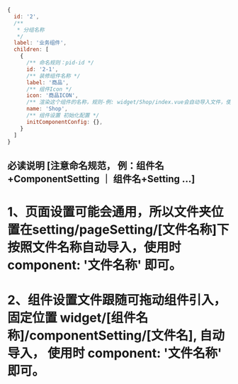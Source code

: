 ```js

{
  id: '2',
  /** 
   * 分组名称
   */
  label: '业务组件',
  children: [
    {
      /** 命名规则：pid-id */
      id: '2-1',
      /** 装修组件名称 */
      label: '商品',
      /** 组件Icon */
      icon: '商品ICON',
      /** 渲染这个组件的名称，规则-例: widget/Shop/index.vue会自动导入文件，使用Shop做为组件组册名 */
      name: 'Shop',
      /** 组件设置 初始化配置 */
      initComponentConfig: {},
    }
  ]
}

```

## 必读说明 [注意命名规范， 例：组件名+ComponentSetting ｜ 组件名+Setting ...]

# 1、页面设置可能会通用，所以文件夹位置在setting/pageSetting/[文件名称]下按照文件名称自动导入，使用时 component: '文件名称' 即可。
# 2、组件设置文件跟随可拖动组件引入，固定位置 widget/[组件名称]/componentSetting/[文件名], 自动导入， 使用时 component: '文件名称' 即可。